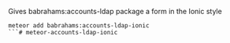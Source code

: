 Gives babrahams:accounts-ldap package a form in the Ionic style

```
meteor add babrahams:accounts-ldap-ionic
```# meteor-accounts-ldap-ionic
